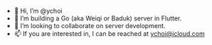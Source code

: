 - 👋 Hi, I’m @ychoi
- 👀 I’m building a Go (aka Weiqi or Baduk) server in Flutter.
- 💞️ I’m looking to collaborate on server development.
- 📫 If you are interested in, I can be reached at ychoi@icloud.com 

<!---
ychoi/ychoi is a ✨ special ✨ repository because its `README.md` (this file) appears on your GitHub profile.
You can click the Preview link to take a look at your changes.
--->
